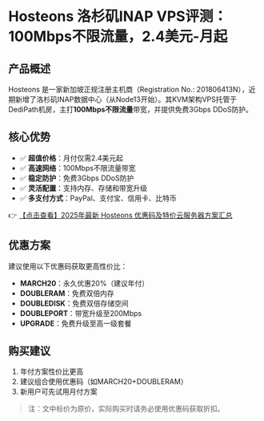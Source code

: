 # Hosteons 洛杉矶INAP VPS评测：100Mbps不限流量，2.4美元-月起

## 产品概述
Hosteons 是一家新加坡正规注册主机商（Registration No.: 201806413N），近期新增了洛杉矶INAP数据中心（从Node13开始）。其KVM架构VPS托管于DediPath机房，主打**100Mbps不限流量**带宽，并提供免费3Gbps DDoS防护。

## 核心优势
- ✅ **超值价格**：月付仅需2.4美元起
- ✅ **高速网络**：100Mbps不限流量带宽
- ✅ **稳定防护**：免费3Gbps DDoS防护
- ✅ **灵活配置**：支持内存、存储和带宽升级
- ✅ **多支付方式**：PayPal、支付宝、信用卡、比特币

👉 [【点击查看】2025年最新 Hosteons 优惠码及特价云服务器方案汇总](https://bit.ly/hosteons)

## 优惠方案
建议使用以下优惠码获取更高性价比：
- **MARCH20**：永久优惠20%（建议年付）
- **DOUBLERAM**：免费双倍内存
- **DOUBLEDISK**：免费双倍存储空间
- **DOUBLEPORT**：带宽升级至200Mbps
- **UPGRADE**：免费升级至高一级套餐

## 购买建议
1. 年付方案性价比更高
2. 建议组合使用优惠码（如MARCH20+DOUBLERAM）
3. 新用户可先试用月付方案

> 注：文中标价为原价，实际购买时请务必使用优惠码获取折扣。